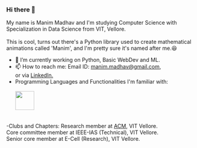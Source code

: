 ### Hi there 👋
My name is Manim Madhav and I'm studying Computer Science with Specialization in Data Science from VIT, Vellore.<br/>
<br/>
This is cool, turns out there's a Python library used to create mathematical animations called 'Manim', and I'm pretty sure it's named after me.:laughing:<br/>
- 🔭 I’m currently working on Python, Basic WebDev and ML.
- 📫 How to reach me: Email ID: manim.madhav@gmail.com,<br/> or via <a href='https://www.linkedin.com/in/manim-madhav-6103121b4/'>LinkedIn.</a><br/>
- Programming Languages and Functionalities I'm familiar with:<br/><br/><a href='https://www.python.org/' target="_blank"><img src='https://upload.wikimedia.org/wikipedia/commons/thumb/c/c3/Python-logo-notext.svg/768px-Python-logo-notext.svg.png' align='centre' width='50px' height='50px' /></a><br/>
<br/>
-Clubs and Chapters:
Research member at <a href='https://github.com/ACM-VIT' target='_blank'>ACM</a>, VIT Vellore.<br/>
Core committee member at IEEE-IAS (Technical), VIT Vellore.<br/>
Senior core member at E-Cell (Research), VIT Vellore.
